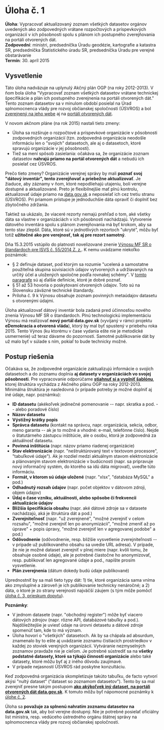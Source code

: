 # Úloha č. 1

**Úloha**: Vypracovať aktualizovaný zoznam všetkých datasetov orgánov uvedených ako zodpovedných vrátane rozpočtových a príspevkových organizácií v ich pôsobnosti spolu s plánom ich postupného zverejňovania na portáli otvorených dát.
<br>
**Zodpovední**: ministri, predsedníčka Úradu geodézie, kartografie a katastra SR, predsedníčka Štatistického úradu SR, predsedníčka Úradu pre verejné obstarávanie
<br>
**Termín**: 30. apríl 2015

## Vysvetlenie

Táto úloha nadväzuje na uplynulý Akčný plán OGP (na roky 2012-2013). V ňom bola úloha "Vypracovať zoznam všetkých datasetov vrátane technickej špecifikácie a plán ich postupného zverejnenia na portáli otvorených dát." Tento zoznam datasetov sa v minulom období posielal na Úrad splnomocnenca vlády pre rozvoj občianskej spoločnosti (ÚSVROS) a bol [zverejnený na jeho webe](http://www.otvorenavlada.gov.sk/datasety-statnej-spravy/) aj na [portáli otvorených dát](http://data.gov.sk/dataset/zoznam-datasetov-statnej-spravy).

V novom akčnom pláne (na rok 2015) nastali tieto zmeny:

- Úloha sa rozširuje o rozpočtové a príspevkové organizácie v pôsobnosti zodpovedných organizácií (tzn. zodpovedná organizácia neodošle informáciu len o "svojich" datasetoch, ale aj o datasetoch, ktoré spravujú organizácie v jej pôsobnosti).
- Tiež sa mení spôsob zasielania: očakáva sa, že organizácie zoznam datasetov **nahrajú priamo na portál otvorených dát** a nebudú ich posielať cez ÚSVROS.

Prečo tieto zmeny? Organizácie verejnej správy by mali **poznať svoj "dátový inventár", tento zverejňovať a priebežne aktualizovať**. Je žiaduce, aby záznamy v ňom, ktoré nepodliehajú utajeniu, boli verejne dostupné a aktualizované. Preto je flexibilnejšie mať plnú kontrolu, aktualizovať údaje priamo na [data.gov.sk](http://data.gov.sk/) a neposielať ich cez tretiu stranu (ÚSVROS). Pri priamom prístupe je jednoduchšie dáta opraviť či doplniť bez zbytočného zdržania.

Taktiež sa ukázalo, že viaceré rezorty nemajú prehľad o tom, aké všetky dáta sa vlastne v organizáciách v ich pôsobnosti nachádzajú. Vytvorenie dátového inventára spolu s plánom zverejňovania má byť krokom, aby sa tento stav zlepšil. Dáta, ktoré sú v jednotlivých rezortoch "ukryté", môžu byť totiž **užitočné ako pre verejnosť, tak aj pre rezort samotný**.

Dňa 15.3.2015 vstúpilo do platnosti novelizované znenie [Výnosu MF SR o štandardoch pre ISVS č. 55/2014 Z. z.](http://www.zakonypreludi.sk/zz/2014-55). K nemu uvádzame niekoľko poznámok:

- § 2 definuje dataset, pod ktorým sa rozumie "ucelená a samostatne použiteľná skupina súvisiacich údajov vytvorených a udržiavaných na určitý účel a uložených spoločne podľa rovnakej schémy". V [tomto paragrafe](http://www.zakonypreludi.sk/zz/2014-55#p2) sú aj ďalšie definície, ktoré je dobré poznať.
- § 51 až 53 hovoria o poskytovaní otvorených údajov. Toto sú na Slovensku záväzné technické štandardy.
- Príloha č. 9 k Výnosu obsahuje zoznam povinných metaúdajov datasetu s otvorenými údajmi.

Úloha aktualizovať dátový inventár bola zadaná pred účinnosťou nového znenia Výnosu MF SR o štandardoch. Plnú technologickú implementáciu Výnosu má realizovať **nový portál data.gov.sk** (vyvíjaný v rámci projektu **eDemokracia a otvorená vláda**), ktorý by mal byť spustený v priebehu roka 2015. Tento Výnos (ku ktorému v čase vydania ešte nie je metodické usmernenie) už teraz dávame do pozornosti. Samotné publikovanie dát by už malo byť v súlade s ním, pokiaľ to bude technicky možné.

## Postup riešenia

Očakáva sa, že zodpovedné organizácie zaktualizujú informácie o svojich datasetoch a do zoznamu doplnia **aj datasety v organizáciách vo svojej pôsobnosti**. Pre vypracovanie odporúčame **[stiahnuť si a vyplniť šablónu](https://raw.githubusercontent.com/otvorenavlada/akcnyplan2015/master/uloha-01/sablona.zip)**, ktorej štruktúra vychádza z Akčného plánu OGP na roky 2012-2013. Minimálna štruktúra je nasledovná (v prípade potreby je možné doplniť aj iné údaje, napr. poznámku):

- **ID datasetu** (akékoľvek jedinečné pomenovanie -- napr. skratka a pod. -- alebo poradové číslo)
- **Názov datasetu**
- **Výstižný krátky popis**
- **Správca datasetu** (kontakt na správcu, napr. organizácia, sekcia, odbor, meno garanta -- ak je to možné a vhodné: e-mail, telefónne číslo). Nejde o štatutárneho zástupcu inštitúcie, ale o osobu, ktorá je zodpovedná za aktuálnosť datasetu.
- **Povinná inštitúcia** (napr. názov priamo riadenej organizácie)
- **Stav elektronizácie** (napr. "neštruktúrovaný text v textovom procesore", "tabuľkové údaje"). Ak je rozdiel medzi aktuálnym stavom elektronizácie a plánovaným stavom elektronizácie v budúcnosti (napr. sa pripravuje nový informačný systém, do ktorého sa idú dáta migrovať), uveďte túto informáciu.
- **Formát, v ktorom sú údaje uložené** (napr. "xlsx", "databáza MySQL" a pod.)
- **Odhadnutý rozsah údajov** (napr. počet objektov v dátovom zdroji, objem údajov)
- **Údaj o čase vzniku, aktuálnosti, alebo spôsobe či frekvencii aktualizácie údajov**
- **Bližšia špecifikácia obsahu** (napr. aké dátové zdroje sa v datasete nachádzajú, aká je štruktúra dát a pod.)
- **Zverejniteľnosť** (napr. "už zverejnené", "možné zverejniť v celom rozsahu", "možné zverejniť len po anonymizácii", "možné zmeniť až po úprave" + popis úpravy, "možné zverejniť len v agregovanej podobe" a pod.)
- **Odôvodnenie** (odôvodnenie, resp. bližšie vysvetlenie zverejniteľnosti -- v prípade už publikovaného obsahu sa uvedie URL adresa). V prípade, že nie je možné dataset zverejniť v plnej miere (napr. kvôli tomu, že obsahuje osobné údaje), ale je potrebné čiastočne ho anonymizovať, resp. publikovať len agregované údaje a pod., napíšte prosím vysvetlenie.
- **Plán zverejnenia** (dátum dokedy budú údaje publikované)

Uprednostniť by sa mali tieto typy dát: 1) tie, ktoré organizácia sama vníma ako zmysluplné a zároveň je ich publikovanie technicky nenáročné; a 2) dáta, o ktoré je zo strany verejnosti najväčší záujem (s tým môže pomôcť [úloha č. 3, prieskum dopytu](../uloha-03)).

**Poznámky**:

- V jednom datasete (napr. "obchodný register") môže byť viacero dátových zdrojov (napr. rôzne API, databázové tabuľky a pod.). Najdôležitejšie je uviesť údaje na úrovni detasetu a dátové zdroje spomenúť tam, kde to má význam.
- Úloha hovorí o "všetkých" datasetoch. Ak by sa chápala ad absurdum, znamenalo by to ešte aj uvádzanie zoznamu čistiacich prostriedkov v každej zo stoviek verejných organizácií. Vytváranie nezmyselných zoznamov pravdaže nie je cieľom. Je potrebné sústrediť sa na **všetky podstatné datasety, ktoré sa týkajú činnosti organizácie** alebo také datasety, ktoré môžu byť aj z iného dôvodu zaujímavé.
- V prípade nejasností ÚSVROS rád poskytne konzultáciu.

Keď zodpovedná organizácia skompletizuje takúto tabuľku, de facto vytvorí akýsi "nultý dataset" ("dataset so zoznamom datasetov"). Tento by sa mal zverejniť presne takým postupom [**ako akýkoľvek iný dataset, na portáli otvorených dát data.gov.sk**](http://data.gov.sk/). K tomuto môžu byť nápomocné poznámky k [úlohe č. 2](../uloha-02).

Úloha sa **považuje za splnenú nahratím zoznamu datasetov na data.gov.sk** tak, aby bol verejne dostupný. Nie je potrebné posielať oficiálny list ministra, resp. vedúceho ústredného orgánu štátnej správy na splnomocnenca vlády pre rozvoj občianskej spoločnosti.
